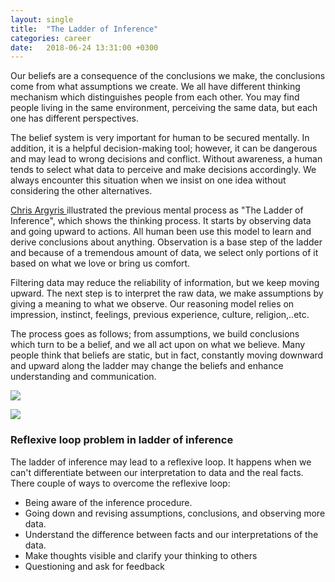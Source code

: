 ```yaml
---
layout: single
title:  "The Ladder of Inference"
categories: career
date:   2018-06-24 13:31:00 +0300
---
```

Our beliefs are a consequence of the conclusions we make, the conclusions come from what assumptions we create. We all have different thinking mechanism which distinguishes people from each other. You may find people living in the same environment, perceiving the same data, but each one has different perspectives.

The belief system is very important for human to be secured mentally. In addition, it is a helpful decision-making tool; however, it can be dangerous and may lead to wrong decisions and conflict. Without awareness, a human tends to select what data to perceive and make decisions accordingly. We always encounter this situation when we insist on one idea without considering the other alternatives.

[Chris Argyris ]( https://en.wikipedia.org/wiki/Chris_Argyris "Chris Argyris ") illustrated the previous mental process as "The Ladder of Inference", which shows the thinking process. It starts by observing data and going upward to actions. All human been use this model to learn and derive conclusions about anything. Observation is a base step of the ladder and because of a tremendous amount of data, we select only portions of it based on what we love or bring us comfort.

Filtering data may reduce the reliability of information, but we keep moving upward. The next step is to interpret the raw data, we make assumptions by giving a meaning to what we observe. Our reasoning model relies on impression, instinct, feelings, previous experience, culture, religion,..etc.

The process goes as follows; from assumptions, we build conclusions which turn to be a belief, and we all act upon on what we believe.
Many people think that beliefs are static, but in fact, constantly moving downward and upward along the ladder may change the beliefs and enhance understanding and communication.

![](https://i.imgur.com/D3SmkAg.jpg)


![](https://i.imgur.com/wm3pA0m.jpg)

### Reflexive loop problem in ladder of inference

The ladder of inference may lead to a reflexive loop. It happens when we can't differentiate between our interpretation to data and the real facts.
There couple of ways to overcome the reflexive loop:

-   Being aware of the inference procedure.
-   Going down and revising assumptions, conclusions, and observing more data.
-   Understand the difference between facts and our interpretations of the data.
-   Make thoughts visible and clarify your  thinking to others
-  Questioning and ask for feedback
